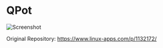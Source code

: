 # QPot

![Screenshot](https://github.com/Qt-Widgets/QPot-Dial-Gauge-Potentiometer/blob/master/1.png)

Original Repository: https://www.linux-apps.com/p/1132172/
